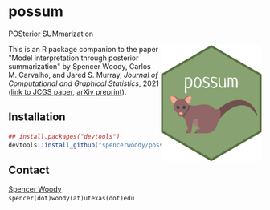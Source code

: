 
# possum

POSterior SUMmarization

<img src="img/possum-sticker.png" align="right" alt="It's *possum*, not opossum" width="200" />

This is an R package companion to the paper "Model interpretation
through posterior summarization" by Spencer Woody, Carlos M. Carvalho,
and Jared S. Murray, *Journal of Computational and Graphical
Statistics*, 2021 ([link to JCGS paper][JCGS], [arXiv
preprint][arxiv]).

## Installation

```r
## install.packages("devtools")
devtools::install_github("spencerwoody/possum")
```

## Contact

[Spencer Woody][sw]  
`spencer(dot)woody(at)utexas(dot)edu`

[arxiv]: https://arxiv.org/abs/1905.07103
[JCGS]: https://www.tandfonline.com/doi/abs/10.1080/10618600.2020.1796684?journalCode=ucgs20
[sw]: https://spencerwoody.github.io/
